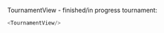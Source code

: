 TournamentView - finished/in progress tournament:
```js
<TournamentView/>
```
<!-- TournamentView - future tournament:
```js
<TournamentView/>
``` -->